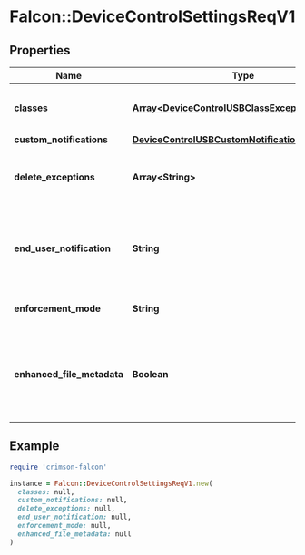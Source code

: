 # Falcon::DeviceControlSettingsReqV1

## Properties

| Name | Type | Description | Notes |
| ---- | ---- | ----------- | ----- |
| **classes** | [**Array&lt;DeviceControlUSBClassExceptionsReqV1&gt;**](DeviceControlUSBClassExceptionsReqV1.md) | Settings that apply to a USB Class |  |
| **custom_notifications** | [**DeviceControlUSBCustomNotifications**](DeviceControlUSBCustomNotifications.md) |  | [optional] |
| **delete_exceptions** | **Array&lt;String&gt;** | An array of exception IDs to delete from the policy |  |
| **end_user_notification** | **String** | Does the end user receives a notification when the policy is violated |  |
| **enforcement_mode** | **String** | How is this policy enforced |  |
| **enhanced_file_metadata** | **Boolean** | A bool value that enables file metadata functionality on the sensor or not | [optional] |

## Example

```ruby
require 'crimson-falcon'

instance = Falcon::DeviceControlSettingsReqV1.new(
  classes: null,
  custom_notifications: null,
  delete_exceptions: null,
  end_user_notification: null,
  enforcement_mode: null,
  enhanced_file_metadata: null
)
```

